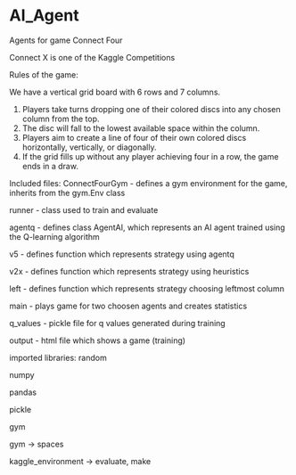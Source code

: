 # AI_Agent
Agents for game Connect Four

Connect X is one of the Kaggle Competitions


Rules of the game:

We have a vertical grid board with 6 rows and 7 columns.
1. Players take turns dropping one of their colored discs into any chosen column from the top.
2. The disc will fall to the lowest available space within the column.
3. Players aim to create a line of four of their own colored discs horizontally, vertically, or diagonally.
4. If the grid fills up without any player achieving four in a row, the game ends in a draw.


Included files:
ConnectFourGym - defines a gym environment for the game, inherits from the gym.Env class

runner - class used to train and evaluate 

agentq - defines class AgentAI, which represents an AI agent trained using the Q-learning algorithm

v5 - defines function which represents strategy using agentq

v2x - defines function which represents strategy using heuristics

left - defines function which represents strategy choosing leftmost column

main - plays game for two choosen agents and creates statistics

q_values - pickle file for q values generated during training

output - html file which shows a game (training)


imported libraries:
random

numpy

pandas

pickle

gym

gym -> spaces

kaggle_environment -> evaluate, make
